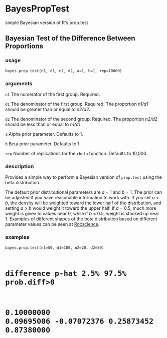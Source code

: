 BayesPropTest
=============

simple Bayesian version of R's prop.test

## Bayesian Test of the Difference Between Proportions  

### usage  
<code>bayes.prop.test(n1, d1, n2, d2, a=1, b=1, rep=10000)</code>


### arguments
<code>n1</code>   The numerator of the first group. Required.  

<code>d1</code>   The denominator of the first group. Required. The
proportion *n1/d1* should be greater than or equal to *n2/d2*.  

<code>d2</code>   The denominator of the second group. Required. The
proportion *n2/d2* should be less than or equal to *n1/d1*.  

<code>a</code>   Alpha prior parameter. Defaults to 1.  

<code>b</code>   Beta prior parameter. Defaults to 1.  

<code>rep</code>   Number of replications for the <code>rbeta</code> function. Defaults to 10,000.   


### description

Provides a simple way to perform a Bayesian version of <code>prop.test</code> using the beta distribution.

The default prior distributional parameters are *a* = 1 and *b* = 1.
The prior can be adjusted if you have reasonable information to work with.
If you set *a* < *b*, the density will be weighted toward the lower
half of the distribution, and setting *a* > *b* would weight it
toward the upper half. If *a* = 0.5, much more weight is given to values
near 0, while if *b* = 0.5, weight is stacked up near 1. Examples of
different shapes of the beta distribution based on different parameter values
can be seen at <a href="http://bit.ly/1hOWChG" target = "_blank">Rocscience</a>.  

### examples  
<code>bayes.prop.test(n1=50, d1=100, n2=20, d2=50)
# difference       p-hat        2.5\%       97.5\% prob.diff>0  
# 0.10000000  0.09695006 -0.07072376  0.25873452  0.87380000</code>  

